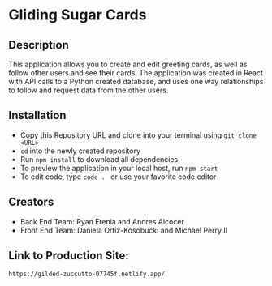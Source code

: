 

# Gliding Sugar Cards

## Description 

This application allows you to create and edit greeting cards, as well as follow other users and see their cards. The application was created in React with API calls to a Python created database, and uses one way relationships to follow and request data from the other users. 

## Installation 
- Copy this Repository URL and clone into your terminal using ``git clone <URL>`` 
- ``cd`` into the newly created repository 
- Run ``npm install`` to download all dependencies
- To preview the application in your local host, run ``npm start``
- To edit code, type ``code . `` or use your favorite code editor

## Creators
- Back End Team: Ryan Frenia and Andres Alcocer
- Front End Team: Daniela Ortiz-Kosobucki and Michael Perry II

## Link to Production Site: 
`` https://gilded-zuccutto-07745f.netlify.app/ ``


